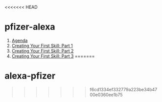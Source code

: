 <<<<<<< HEAD
# pfizer-alexa

1. [Agenda](./agenda.md)
1. [Creating Your First Skill: Part 1](./workshop_01.md)
1. [Creating Your First Skill: Part 2](./workshop_02.md)
1. [Creating Your First Skill: Part 3](./workshop_03.md)
=======
# alexa-pfizer
>>>>>>> f6cd1334ef332779a223be34b4700e0360ee1b75

